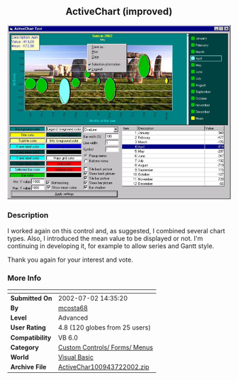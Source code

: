 ﻿<div align="center">

## ActiveChart \(improved\)

<img src="PIC200272837487478.jpg">
</div>

### Description

I worked again on this control and, as suggested, I combined several chart types. Also, I introduced the mean value to be displayed or not. I'm continuing in developing it, for example to allow series and Gantt style.

Thank you again for your interest and vote.
 
### More Info
 


<span>             |<span>
---                |---
**Submitted On**   |2002-07-02 14:35:20
**By**             |[mcosta68](https://github.com/Planet-Source-Code/PSCIndex/blob/master/ByAuthor/mcosta68.md)
**Level**          |Advanced
**User Rating**    |4.8 (120 globes from 25 users)
**Compatibility**  |VB 6\.0
**Category**       |[Custom Controls/ Forms/  Menus](https://github.com/Planet-Source-Code/PSCIndex/blob/master/ByCategory/custom-controls-forms-menus__1-4.md)
**World**          |[Visual Basic](https://github.com/Planet-Source-Code/PSCIndex/blob/master/ByWorld/visual-basic.md)
**Archive File**   |[ActiveChar100943722002\.zip](https://github.com/Planet-Source-Code/mcosta68-activechart-improved__1-36474/archive/master.zip)








